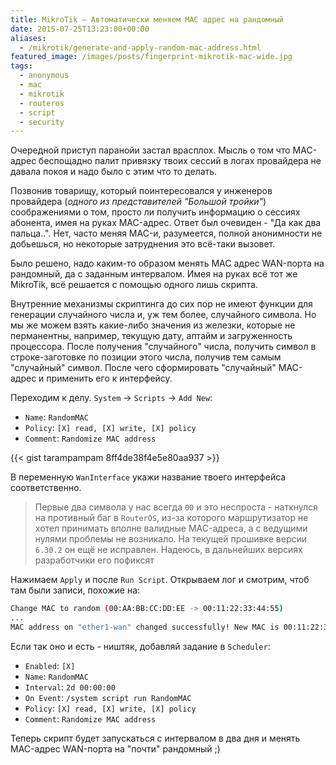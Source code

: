 ```yaml
---
title: MikroTik — Автоматически меняем MAC адрес на рандомный
date: 2015-07-25T13:23:00+00:00
aliases:
  - /mikrotik/generate-and-apply-random-mac-address.html
featured_image: /images/posts/fingerprint-mikrotik-mac-wide.jpg
tags:
  - anonymous
  - mac
  - mikrotik
  - routeros
  - script
  - security
---
```


Очередной приступ паранойи застал врасплох. Мысль о том что MAC-адрес беспощадно палит привязку твоих сессий в логах провайдера не давала покоя и надо было с этим что то делать.

Позвонив товарищу, который поинтересовался у инженеров провайдера (_одного из представителей "Большой тройки"_) соображениями о том, просто ли получить информацию о сессиях абонента, имея на руках MAC-адрес. Ответ был очевиден - "Да как два пальца..". Нет, часто меняя MAC-и, разумеется, полной анонимности не добьешься, но некоторые затруднения это всё-таки вызовет.

<!--more-->

Было решено, надо каким-то образом менять MAC адрес WAN-порта на рандомный, да с заданным интервалом. Имея на руках всё тот же MikroTik, всё решается с помощью одного лишь скрипта.

Внутренние механизмы скриптинга до сих пор не имеют функции для генерации случайного числа и, уж тем более, случайного символа. Но мы же можем взять какие-либо значения из железки, которые не перманентны, например, текущую дату, аптайм и загруженность процессора. После получения "случайного" числа, получить символ в строке-заготовке по позиции этого числа, получив тем самым "случайный" символ. После чего сформировать "случайный" MAC-адрес и применить его к интерфейсу.

Переходим к делу. `System` &rarr; `Scripts` &rarr; `Add New`:

- `Name`: `RandomMAC`
- `Policy`: `[X] read, [X] write, [X] policy`
- `Comment`: `Randomize MAC address`

{{< gist tarampampam 8ff4de38f4e5e80aa937 >}}

В переменную `WanInterface` укажи название твоего интерфейса соответственно.

> Первые два символа у нас всегда `00` и это неспроста - наткнулся на противный баг в `RouterOS`, из-за которого маршрутизатор не хотел принимать вполне валидные MAC-адреса, а с ведущими нулями проблемы не возникало. На текущей прошивке версии `6.30.2` он ещё не исправлен. Надеюсь, в дальнейших версиях разработчики его пофиксят

Нажимаем `Apply` и после `Run Script`. Открываем лог и смотрим, чтоб там были записи, похожие на:

```bash
Change MAC to random (00:AA:BB:CC:DD:EE -> 00:11:22:33:44:55)
...
MAC address on "ether1-wan" changed successfully! New MAC is 00:11:22:33:44:55
```

Если так оно и есть - ништяк, добавляй задание в `Scheduler`:

- `Enabled`: `[X]`
- `Name`: `RandomMAC`
- `Interval`: `2d 00:00:00`
- `On Event`: `/system script run RandomMAC`
- `Policy`: `[X] read, [X] write, [X] policy`
- `Comment`: `Randomize MAC address`

Теперь скрипт будет запускаться с интервалом в два дня и менять MAC-адрес WAN-порта на "почти" рандомный ;)
